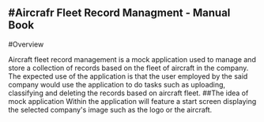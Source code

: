 #Aircrafr Fleet Record Managment - Manual Book
---
#Overview

Aircraft fleet record management is a mock application used to manage and store a collection of records based on the fleet of aircraft in the company. The expected use of the application is that the user employed by the said company would use the application to do tasks such as uploading, classifying and deleting the records based on aircraft fleet. 
##The idea of mock application
Within the application will feature a start screen displaying the selected company's image such as the logo or the aircraft.


